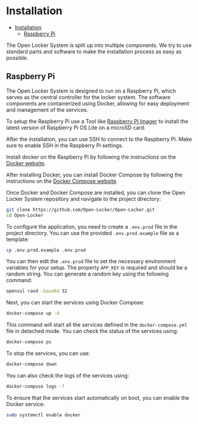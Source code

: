 # Installation

- [Installation](#installation)
  - [Raspberry Pi](#raspberry-pi)

The Open Locker System is split up into multiple components. We try to use standard parts and software to make the installation process as easy as possible.

## Raspberry Pi

The Open Locker System is designed to run on a Raspberry Pi, which serves as the central controller for the locker system. The software components are containerized using Docker, allowing for easy deployment and management of the services.

To setup the Raspberry Pi use a Tool like [Raspberry Pi Imager](https://www.raspberrypi.com/software/) to install the latest version of Raspberry Pi OS Lite on a microSD card.

After the installation, you can use SSH to connect to the Raspberry Pi. Make sure to enable SSH in the Raspberry Pi settings.

Install docker on the Raspberry Pi by following the instructions on the [Docker website](https://docs.docker.com/engine/install/debian/).

After installing Docker, you can install Docker Compose by following the instructions on the [Docker Compose website](https://docs.docker.com/compose/install/).    

Once Docker and Docker Compose are installed, you can clone the Open Locker System repository and navigate to the project directory:

```bash
git clone https://github.com/Open-Locker/Open-Locker.git
cd Open-Locker
```

To configure the application, you need to create a `.env.prod` file in the project directory. You can use the provided `.env.prod.example` file as a template:

```bash
cp .env.prod.example .env.prod
```
You can then edit the `.env.prod` file to set the necessary environment variables for your setup. The property `APP_KEY` is required and should be a random string. You can generate a random key using the following command:

```bash
openssl rand -base64 32
```
Next, you can start the services using Docker Compose:

```bash
docker-compose up -d
```

This command will start all the services defined in the `docker-compose.yml` file in detached mode.
You can check the status of the services using:

```bash
docker-compose ps
```

To stop the services, you can use:

```bash
docker-compose down
```

You can also check the logs of the services using:

```bash
docker-compose logs -f
```

To ensure that the services start automatically on boot, you can enable the Docker service:

```bash
sudo systemctl enable docker
```
